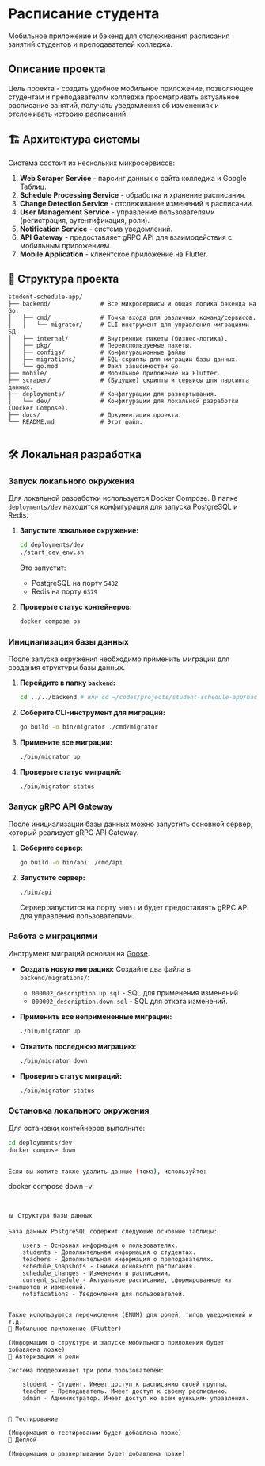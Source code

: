 
# Расписание студента

Мобильное приложение и бэкенд для отслеживания расписания занятий студентов и преподавателей колледжа.

## Описание проекта

Цель проекта - создать удобное мобильное приложение, позволяющее студентам и преподавателям колледжа просматривать актуальное расписание занятий, получать уведомления об изменениях и отслеживать историю расписаний.

## 🏗️ Архитектура системы

Система состоит из нескольких микросервисов:

1.  **Web Scraper Service** - парсинг данных с сайта колледжа и Google Таблиц.
2.  **Schedule Processing Service** - обработка и хранение расписания.
3.  **Change Detection Service** - отслеживание изменений в расписании.
4.  **User Management Service** - управление пользователями (регистрация, аутентификация, роли).
5.  **Notification Service** - система уведомлений.
6.  **API Gateway** - предоставляет gRPC API для взаимодействия с мобильным приложением.
7.  **Mobile Application** - клиентское приложение на Flutter.

## 📁 Структура проекта


```
student-schedule-app/
├── backend/              # Все микросервисы и общая логика бэкенда на Go.
│   ├── cmd/              # Точка входа для различных команд/сервисов.
│   │   └── migrator/     # CLI-инструмент для управления миграциями БД.
│   ├── internal/         # Внутренние пакеты (бизнес-логика).
│   ├── pkg/              # Переиспользуемые пакеты.
│   ├── configs/          # Конфигурационные файлы.
│   ├── migrations/       # SQL-скрипты для миграции базы данных.
│   └── go.mod            # Файл зависимостей Go.
├── mobile/               # Мобильное приложение на Flutter.
├── scraper/              # (Будущие) скрипты и сервисы для парсинга данных.
├── deployments/          # Конфигурации для развертывания.
│   └── dev/              # Конфигурации для локальной разработки (Docker Compose).
├── docs/                 # Документация проекта.
└── README.md             # Этот файл.
```
```
```


## 🛠️ Локальная разработка

### Запуск локального окружения

Для локальной разработки используется Docker Compose. В папке `deployments/dev` находится конфигурация для запуска PostgreSQL и Redis.

1.  **Запустите локальное окружение:**
    ```bash
    cd deployments/dev
    ./start_dev_env.sh
    ```
    Это запустит:
    - PostgreSQL на порту `5432`
    - Redis на порту `6379`

2.  **Проверьте статус контейнеров:**
    ```bash
    docker compose ps
    ```

### Инициализация базы данных

После запуска окружения необходимо применить миграции для создания структуры базы данных.

1.  **Перейдите в папку `backend`:**
    ```bash
    cd ../../backend # или cd ~/codes/projects/student-schedule-app/backend
    ```

2.  **Соберите CLI-инструмент для миграций:**
    ```bash
    go build -o bin/migrator ./cmd/migrator
    ```

3.  **Примените все миграции:**
    ```bash
    ./bin/migrator up
    ```

4.  **Проверьте статус миграций:**
    ```bash
    ./bin/migrator status
    ```

### Запуск gRPC API Gateway

После инициализации базы данных можно запустить основной сервер, который реализует gRPC API Gateway.

1.  **Соберите сервер:**
    ```bash
    go build -o bin/api ./cmd/api
    ```

2.  **Запустите сервер:**
    ```bash
    ./bin/api
    ```
    Сервер запустится на порту `50051` и будет предоставлять gRPC API для управления пользователями.

### Работа с миграциями

Инструмент миграций основан на [Goose](https://github.com/pressly/goose).

-   **Создать новую миграцию:**
    Создайте два файла в `backend/migrations/`:
    -   `000002_description.up.sql` - SQL для применения изменений.
    -   `000002_description.down.sql` - SQL для отката изменений.

-   **Применить все непримененные миграции:**
    ```bash
    ./bin/migrator up
    ```

-   **Откатить последнюю миграцию:**
    ```bash
    ./bin/migrator down
    ```

-   **Проверить статус миграций:**
    ```bash
    ./bin/migrator status
    ```

### Остановка локального окружения

Для остановки контейнеров выполните:

```bash
cd deployments/dev
docker compose down


Если вы хотите также удалить данные (тома), используйте:
```
docker compose down -v
```


📊 Структура базы данных 

База данных PostgreSQL содержит следующие основные таблицы: 

    users - Основная информация о пользователях.
    students - Дополнительная информация о студентах.
    teachers - Дополнительная информация о преподавателях.
    schedule_snapshots - Снимки основного расписания.
    schedule_changes - Изменения в расписании.
    current_schedule - Актуальное расписание, сформированное из снапшотов и изменений.
    notifications - Уведомления для пользователей.
     

Также используются перечисления (ENUM) для ролей, типов уведомлений и т.д. 
📱 Мобильное приложение (Flutter) 

(Информация о структуре и запуске мобильного приложения будет добавлена позже) 
🔐 Авторизация и роли 

Система поддерживает три роли пользователей: 

    student - Студент. Имеет доступ к расписанию своей группы.
    teacher - Преподаватель. Имеет доступ к своему расписанию.
    admin - Администратор. Имеет доступ ко всем функциям управления.
     

🧪 Тестирование 

(Информация о тестировании будет добавлена позже) 
🚀 Деплой 

(Информация о развертывании будет добавлена позже) 
```
